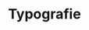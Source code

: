 ---
layout: pattern.njk
tags: 
    - lean_components_it
key: typography-lean_it
title: Typografie
parent: basics-lean_it
image: mobile/overview/typography.webp
keywords: typografie, titel, text, fliesstext
order: 50
availablelanguages: 
    - de
    - en
---
